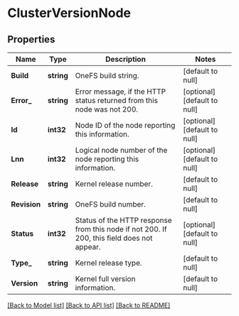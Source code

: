 # ClusterVersionNode

## Properties
Name | Type | Description | Notes
------------ | ------------- | ------------- | -------------
**Build** | **string** | OneFS build string. | [default to null]
**Error_** | **string** | Error message, if the HTTP status returned from this node was not 200. | [optional] [default to null]
**Id** | **int32** | Node ID of the node reporting this information. | [optional] [default to null]
**Lnn** | **int32** | Logical node number of the node reporting this information. | [optional] [default to null]
**Release** | **string** | Kernel release number. | [default to null]
**Revision** | **string** | OneFS build number. | [default to null]
**Status** | **int32** | Status of the HTTP response from this node if not 200.  If 200, this field does not appear. | [optional] [default to null]
**Type_** | **string** | Kernel release type. | [default to null]
**Version** | **string** | Kernel full version information. | [default to null]

[[Back to Model list]](../README.md#documentation-for-models) [[Back to API list]](../README.md#documentation-for-api-endpoints) [[Back to README]](../README.md)


